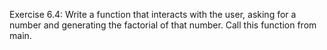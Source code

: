 Exercise 6.4: Write a function that interacts with the user, asking for a
number and generating the factorial of that number. Call this function from
main.